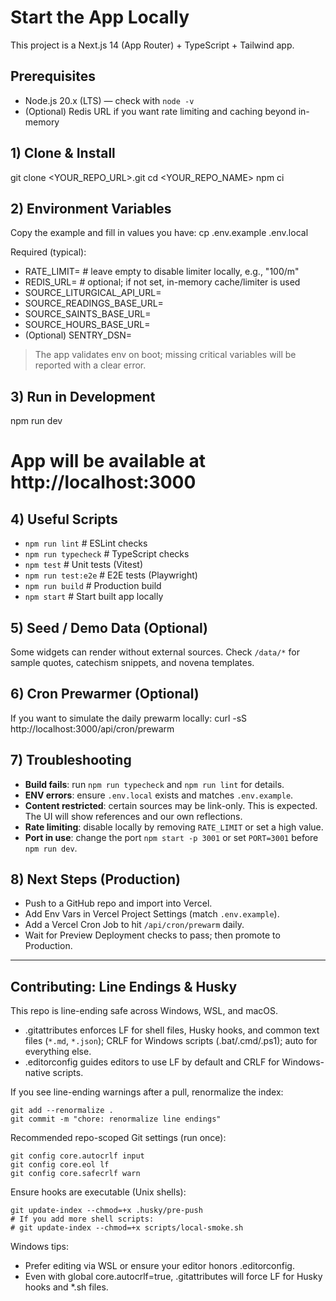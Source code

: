 # Start the App Locally

This project is a Next.js 14 (App Router) + TypeScript + Tailwind app.

## Prerequisites
- Node.js 20.x (LTS) — check with `node -v`
- (Optional) Redis URL if you want rate limiting and caching beyond in-memory

## 1) Clone & Install
git clone <YOUR_REPO_URL>.git
cd <YOUR_REPO_NAME>
npm ci

## 2) Environment Variables
Copy the example and fill in values you have:
cp .env.example .env.local

Required (typical):
- RATE_LIMIT= # leave empty to disable limiter locally, e.g., "100/m"
- REDIS_URL=  # optional; if not set, in-memory cache/limiter is used
- SOURCE_LITURGICAL_API_URL=
- SOURCE_READINGS_BASE_URL=
- SOURCE_SAINTS_BASE_URL=
- SOURCE_HOURS_BASE_URL=
- (Optional) SENTRY_DSN=

> The app validates env on boot; missing critical variables will be reported with a clear error.

## 3) Run in Development
npm run dev
# App will be available at http://localhost:3000

## 4) Useful Scripts
- `npm run lint`       # ESLint checks
- `npm run typecheck`  # TypeScript checks
- `npm test`           # Unit tests (Vitest)
- `npm run test:e2e`   # E2E tests (Playwright)
- `npm run build`      # Production build
- `npm start`          # Start built app locally

## 5) Seed / Demo Data (Optional)
Some widgets can render without external sources. Check `/data/*` for sample quotes, catechism snippets, and novena templates.

## 6) Cron Prewarmer (Optional)
If you want to simulate the daily prewarm locally:
curl -sS http://localhost:3000/api/cron/prewarm

## 7) Troubleshooting
- **Build fails**: run `npm run typecheck` and `npm run lint` for details.
- **ENV errors**: ensure `.env.local` exists and matches `.env.example`.
- **Content restricted**: certain sources may be link-only. This is expected. The UI will show references and our own reflections.
- **Rate limiting**: disable locally by removing `RATE_LIMIT` or set a high value.
- **Port in use**: change the port `npm start -p 3001` or set `PORT=3001` before `npm run dev`.

## 8) Next Steps (Production)
- Push to a GitHub repo and import into Vercel.
- Add Env Vars in Vercel Project Settings (match `.env.example`).
- Add a Vercel Cron Job to hit `/api/cron/prewarm` daily.
- Wait for Preview Deployment checks to pass; then promote to Production.


---

## Contributing: Line Endings & Husky

This repo is line-ending safe across Windows, WSL, and macOS.

- .gitattributes enforces LF for shell files, Husky hooks, and common text files (`*.md`, `*.json`); CRLF for Windows scripts (.bat/.cmd/.ps1); auto for everything else.
- .editorconfig guides editors to use LF by default and CRLF for Windows-native scripts.

If you see line-ending warnings after a pull, renormalize the index:

```
git add --renormalize .
git commit -m "chore: renormalize line endings"
```

Recommended repo-scoped Git settings (run once):

```
git config core.autocrlf input
git config core.eol lf
git config core.safecrlf warn
```

Ensure hooks are executable (Unix shells):

```
git update-index --chmod=+x .husky/pre-push
# If you add more shell scripts:
# git update-index --chmod=+x scripts/local-smoke.sh
```

Windows tips:
- Prefer editing via WSL or ensure your editor honors .editorconfig.
- Even with global core.autocrlf=true, .gitattributes will force LF for Husky hooks and *.sh files.
